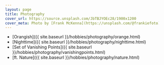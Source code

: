 ```yaml
---
layout: page
title: Photography
cover_url: https://source.unsplash.com/JbTBJYOEc28/1900x1200
cover_meta: Photo by [Frank McKenna](https://unsplash.com/@frankiefoto)
---
```


- [Orangish]({{ site.baseurl }}/hobbies/photography/orange.html)
- [Nighttime]({{ site.baseurl }}/hobbies/photography/nighttime.html)
- [Set of Vanishing Points]({{ site.baseurl }}/hobbies/photography/vanishingpoints.html)
- [ft. Nature]({{ site.baseurl }}/hobbies/photography/nature.html)